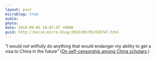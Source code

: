 ```yaml
---
layout: post
microblog: true
audio: 
photo: 
date: 2018-09-05 10:07:47 +0800
guid: http://kerim.micro.blog/2018/09/05/020747.html
---
```

“I would not willfully do anything that would endanger my ability to get a visa to China in the future” ([On self-censorship among China scholars](https://newrepublic.com/article/150476/american-elite-universities-selfcensorship-china).)
